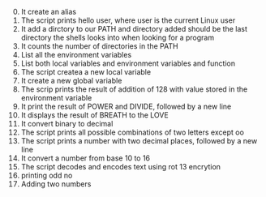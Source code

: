 0. It create an alias
1. The script prints hello user, where user is the current Linux user
2. It add a dirctory to our PATH and directory added should be the last directory the shells looks into when looking for a program
3. It counts the number of directories in the PATH
4. List all the environment variables
5. List both local variables and environment variables and function
6. The script createa a new local variable
7. It create a new global variable
8. The scrip prints the result of addition of 128 with value stored in the environment variable
9. It print the result of POWER  and DIVIDE, followed by a new line
10. It displays the result of BREATH to the LOVE
11. It convert binary to decimal
12. The script prints all possible combinations of two letters except oo
13. The script prints a number with two decimal places, followed by a new line
100. It convert a number from base 10 to 16
101. The script decodes and encodes text using rot 13 encrytion
102. printing odd no
103. Adding two numbers

